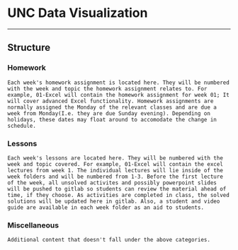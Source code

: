 # UNC Data Visualization
---
## Structure
### Homework
    Each week's homework assignment is located here. They will be numbered with the week and topic the homework assignment relates to. For example, 01-Excel will contain the homework assignment for week 01; It will cover advanced Excel functionality. Homework assignments are normally assigned the Monday of the relevant classes and are due a week from Monday(I.e. they are due Sunday evening). Depending on holidays, these dates may float around to accomodate the change in schedule.

### Lessons
    Each week's lessons are located here. They will be numbered with the week and topic covered. For example, 01-Excel will contain the excel lectures from week 1. The individual lectures will lie inside of the week folders and will be numbered from 1-3. Before the first lecture of the week, all unsolved activites and possibly powerpoint slides will be pushed to gitlab so students can review the material ahead of time, if they choose. As activities are completed in class, the solved solutions will be updated here in gitlab. Also, a student and video guide are available in each week folder as an aid to students.

### Miscellaneous
    Additional content that doesn't fall under the above categories.